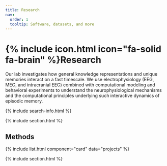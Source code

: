 ```yaml
---
title: Research
nav:
  order: 1
  tooltip: Software, datasets, and more
---
```


# {% include icon.html icon="fa-solid fa-brain" %}Research

Our lab investigates how general knowledge representations and unique memories interact on a fast timescale. We use electrophysiology (EEG, MEG, and intracranial EEG) combined with computational modeling and behavioral experiments to understand the neurophysiological mechanisms and the computational principles underlying such interactive dynamics of episodic memory.

<!-- {% include tags.html tags="publication, resource, website" %} -->

{% include search-info.html %}

{% include section.html %}

## Methods

{% include list.html component="card" data="projects" %}

{% include section.html %}

<!-- ## More

{% include list.html component="card" data="projects" filters="group: " style="small" %} -->
